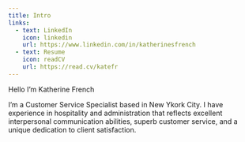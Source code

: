 ```yaml
---
title: Intro
links: 
  - text: LinkedIn
    icon: linkedin
    url: https://www.linkedin.com/in/katherinesfrench
  - text: Resume
    icon: readCV
    url: https://read.cv/katefr
---
```

Hello
I’m Katherine French

I’m a Customer Service Specialist based in New Ykork City. I have experience in hospitality and administration that reflects excellent interpersonal communication abilities, superb customer service, and a unique dedication to client satisfaction.


